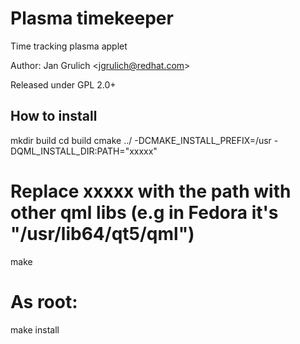# Plasma timekeeper
Time tracking plasma applet

Author: Jan Grulich &lt;jgrulich@redhat.com&gt;

Released under GPL 2.0+

How to install
-------------------------------
  mkdir build
  cd build
  cmake ../ -DCMAKE_INSTALL_PREFIX=/usr -DQML_INSTALL_DIR:PATH="xxxxx"
  # Replace xxxxx with the path with other qml libs (e.g in Fedora it's "/usr/lib64/qt5/qml")
  make
  # As root:
  make install

